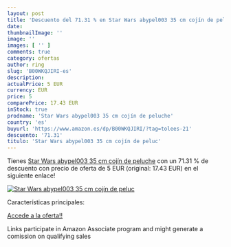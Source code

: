 ```yaml
---
layout: post
title: 'Descuento del 71.31 % en Star Wars abypel003 35 cm cojín de peluc'
date: 
thumbnailImage: ''
image: ''
images: [ '' ]
comments: true
category: ofertas
author: ring
slug: 'B00WKQJIRI-es'
description:
actualPrice: 5 EUR
currency: EUR
price: 5
comparePrice: 17.43 EUR
inStock: true
prodname: 'Star Wars abypel003 35 cm cojín de peluche'
country: 'es'
buyurl: 'https://www.amazon.es/dp/B00WKQJIRI/?tag=tolees-21'
descuento: '71.31'
titulo: 'Star Wars abypel003 35 cm cojín de peluc'
---
```


Tienes [Star Wars abypel003 35 cm cojín de peluche](https://www.amazon.es/dp/B00WKQJIRI/?tag=tolees-21) con un 71.31 % de descuento con precio de oferta de 5 EUR (original: 17.43 EUR) en el siguiente enlace!

[![Star Wars abypel003 35 cm cojín de peluc]()](https://www.amazon.es/dp/B00WKQJIRI/?tag=tolees-21)

Características principales:


[Accede a la oferta!!](https://www.amazon.es/dp/B00WKQJIRI/?tag=tolees-21)

Links participate in Amazon Associate program and might generate a comission on qualifying sales


